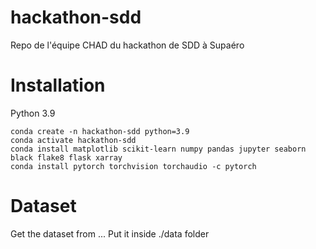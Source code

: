 # hackathon-sdd

Repo de l'équipe CHAD du hackathon de SDD à Supaéro

# Installation

Python 3.9

`conda create -n hackathon-sdd python=3.9`<br>
`conda activate hackathon-sdd`<br>
`conda install matplotlib scikit-learn numpy pandas jupyter seaborn black flake8 flask xarray`<br>
`conda install pytorch torchvision torchaudio -c pytorch`<br>

# Dataset

Get the dataset from ...
Put it inside ./data folder

